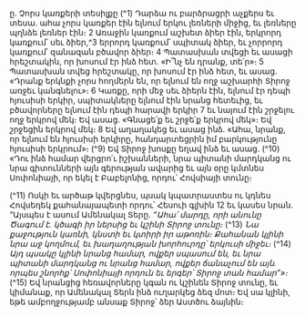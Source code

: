 
ը. Չորս կառքերի տեսիլքը
(^1) Դարձա ու բարձրացրի աչքերս եւ տեսա. ահա չորս կառքեր էին ելնում երկու լեռների միջից, եւ լեռները պղնձե լեռներ
էին։ 2 Առաջին կառքում աշխետ ձիեր էին, երկրորդ կառքում՝ սեւ ձիեր,^3 երրորդ կառքում՝ սպիտակ ձիեր, եւ չորրորդ
կառքում՝ զանազան բծավոր ձիեր։ 4 Պատասխան տվեցի եւ ասացի հրեշտակին, որ խոսում էր ինձ հետ. «Ի՞նչ են դրանք,
տե՛ր»։ 5 Պատասխան տվեց հրեշտակը, որ խոսում էր ինձ հետ, եւ ասաց. «Դրանք երկնքի չորս հողմերն են, որ ելնում են
ողջ աշխարհի Տիրոջ առջեւ կանգնելու»։ 6 Կառքը, որի մեջ սեւ ձիերն էին, ելնում էր դեպի հյուսիսի երկիր, սպիտակները
ելնում էին նրանց հետեւից, եւ բծավորները ելնում էին դեպի հարավի երկիր 7 եւ նայում էին շրջելու ողջ երկրով մեկ։ Եվ
ասաց. «Գնացե՛ք եւ շրջե՛ք երկրով մեկ»։ Եվ շրջեցին երկրով մեկ։ 8 Եվ աղաղակեց եւ ասաց ինձ. «Ահա, նրանք, որ ելնում
են հյուսիսի երկիրը, հանդարտեցրին իմ բարկությունը հյուսիսի երկրում»։
(^9) Եվ Տիրոջ խոսքը եղավ ինձ եւ ասաց. (^10) «Դու ինձ համար վերցրո՛ւ իշխանների, նրա պիտանի մարդկանց ու նրա
գիտունների այն գերության ավարից եւ այն օրը կմտնես Սոփոնիայի, որ եկել է Բաբելոնից, որդու՝ Հովսիայի տունը։


(^11) Ոսկի եւ արծաթ կվերցնես, պսակ կպատրաստես ու կդնես Հովսեդեկ քահանայապետի որդու՝ Հեսուի գլխին 12 եւ կասես
նրան. “Այսպես է ասում Ամենակալ Տերը.
_“Ահա՛ մարդը, որի անունը Ծագում է.
կծագի իր ներսից եւ կշինի Տիրոջ տունը։_
(^13) _Նա քաջություն կառնի,
կնստի եւ կտիրի իր աթոռին։
Քահանան կլինի նրա աջ կողմում,
եւ խաղաղության խորհուրդը՝ երկուսի միջեւ։_
(^14) _Այդ պսակը կլինի նրանց համար,
ովքեր սպասում են,
եւ նրա պիտանի մարդկանց ու նրանց համար,
ովքեր ճանաչում են այն.
որպես շնորհք՝ Սոփոնիայի որդուն
եւ երգեր՝ Տիրոջ տան համար”»։_
(^15) Եվ նրանցից հեռավորները կգան ու կշինեն Տիրոջ տունը, եւ կիմանաք, որ Ամենակալ Տերն ինձ ուղարկեց ձեզ մոտ։
Եվ սա կլինի, եթե ամբողջությամբ անսաք Տիրոջ՝ ձեր Աստծու ձայնին։
